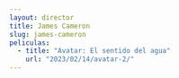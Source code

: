 ```yaml
---
layout: director
title: James Cameron
slug: james-cameron
peliculas:
  - title: "Avatar: El sentido del agua"
    url: "2023/02/14/avatar-2/"
---
```

